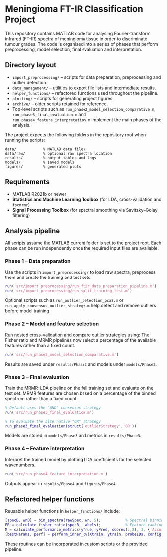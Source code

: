 # Meningioma FT-IR Classification Project

This repository contains MATLAB code for analysing Fourier-transform infrared (FT-IR) spectra of meningioma tissue in order to discriminate tumour grades. The code is organised into a series of phases that perform preprocessing, model selection, final evaluation and interpretation.

## Directory layout

- `import_preprocessing/` – scripts for data preparation, preprocessing and outlier detection.
- `data_management/` – utilities to export file lists and intermediate results.
- `helper_functions/` – refactored functions used throughout the pipeline.
- `plotting/` – scripts for generating project figures.
- `archive/` – older scripts retained for reference.
- Top-level scripts such as `run_phase2_model_selection_comparative.m`, `run_phase3_final_evaluation.m` and `run_phase4_feature_interpretation.m` implement the main phases of the analysis.

The project expects the following folders in the repository root when running the scripts:

```
data/            % MATLAB data files
data/raw/        % optional raw spectra location
results/         % output tables and logs
models/          % saved models
figures/         % generated plots
```

## Requirements

- MATLAB R2021b or newer
- **Statistics and Machine Learning Toolbox** (for LDA, cross-validation and `fscmrmr`)
- **Signal Processing Toolbox** (for spectral smoothing via Savitzky–Golay filtering)

## Analysis pipeline

All scripts assume the MATLAB current folder is set to the project root. Each phase can be run independently once the required input files are available.

### Phase 1 – Data preparation

Use the scripts in `import_preprocessing/` to load raw spectra, preprocess them and create the training and test sets.

```matlab
run('src/import_preprocessing/run_ftir_data_preparation_pipeline.m')
run('src/import_preprocessing/run_split_training_test.m')
```

Optional scripts such as `run_outlier_detection_pca2.m` or `run_apply_consensus_outlier_strategy.m` help detect and remove outliers before model training.

### Phase 2 – Model and feature selection

Run nested cross-validation and compare outlier strategies using:
The Fisher ratio and MRMR pipelines now select a percentage of the available features rather than a fixed count.

```matlab
run('src/run_phase2_model_selection_comparative.m')
```

Results are saved under `results/Phase2` and models under `models/Phase2`.

### Phase 3 – Final evaluation

Train the MRMR–LDA pipeline on the full training set and evaluate on the test set.
MRMR features are chosen based on a percentage of the binned spectrum rather than a fixed count.

```matlab
% Default uses the "AND" consensus strategy
run('src/run_phase3_final_evaluation.m')

% To evaluate the alternative "OR" strategy
run_phase3_final_evaluation(struct('outlierStrategy','OR'))
```

Models are stored in `models/Phase3` and metrics in `results/Phase3`.

### Phase 4 – Feature interpretation

Interpret the trained model by plotting LDA coefficients for the selected wavenumbers.

```matlab
run('src/run_phase4_feature_interpretation.m')
```

Outputs appear in `results/Phase4` and `figures/Phase4`.

## Refactored helper functions

Reusable helper functions in `helper_functions/` include:

```matlab
[specB, wnB] = bin_spectra(rawSpec, wn, 5);           % Spectral binning
FR = calculate_fisher_ratio(specB, labels);           % Feature ranking
M = calculate_performance_metrics(yTrue, yPred, scores(:,2), 3, {'Accuracy','AUC'});
[bestParams, perf] = perform_inner_cv(Xtrain, ytrain, probeIDs, config, wn, 5, {'F2_WHO3','Accuracy'});
```

These routines can be incorporated in custom scripts or the provided pipeline.

